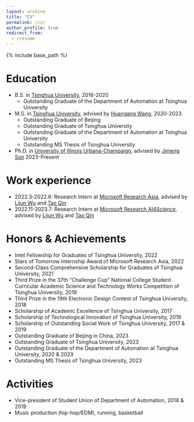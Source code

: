 ```yaml
---
layout: archive
title: "CV"
permalink: /cv/
author_profile: true
redirect_from:
  - /resume
---
```


{% include base_path %}

Education
======
* B.S. in [Tsinghua University](https://www.tsinghua.edu.cn/), 2016-2020
  - Outstanding Graduate of the Department of Automation at Tsinghua University
* M.S. in [Tsinghua University](https://www.tsinghua.edu.cn/), advised by [Huangang Wang](https://www.au.tsinghua.edu.cn/info/1107/1557.htm), 2020-2023.
  - Outstanding Graduate of Beijing
  - Outstanding Graduate of Tsinghua University
  - Outstanding Graduate of the Department of Automation at Tsinghua University
  - Outstanding MS Thesis of Tsinghua University
* Ph.D. in [University of Illinois Urbana-Champaign](https://illinois.edu/), advised by [Jimeng Sun](https://www.sunlab.org/) 2023-Present

Work experience
======
- 2022.3-2022.6: Research Intern at [Microsoft Research Asia](https://www.msra.cn/), advised by [Lijun Wu](https://apeterswu.github.io/) and [Tao Qin](https://www.microsoft.com/en-us/research/people/taoqin/)
- 2022.11-2023.7: Research Intern at [Microsoft Research AI4Science](https://www.microsoft.com/en-us/research/lab/microsoft-research-ai4science/), advised by [Lijun Wu](https://apeterswu.github.io/) and [Tao Qin](https://www.microsoft.com/en-us/research/people/taoqin/)

Honors & Achievements
======
- Intel Fellowship for Graduates of Tsinghua University, 2022
- Stars of Tomorrow Internship Award of Microsoft Research Asia, 2022
- Second-Class Comprehensive Scholarship for Graduates of Tsinghua University, 2021
- Third Prize in the 37th "Challenge Cup" National College Student Curricular Academic Science and Technology Works Competition of Tsinghua University, 2019
- Third Prize in the 19th Electronic Design Contest of Tsinghua University, 2018
- Scholarship of Academic Excellence of Tsinghua University, 2017
- Scholarship of Technological Innovation of Tsinghua University, 2019
- Scholarship of Outstanding Social Work of Tsinghua University, 2017 & 2019
- Outstanding Graduate of Beijing in China, 2023
- Outstanding Graduate of Tsinghua University, 2023
- Outstanding Graduate of the Department of Automation at Tsinghua University, 2020 & 2023
- Outstanding MS Thesis of Tsinghua University, 2023

Activities
======
- Vice-president of Student Union of Department of Automation, 2018 & 2019
- Music production (hip-hop/EDM), running, basketball


